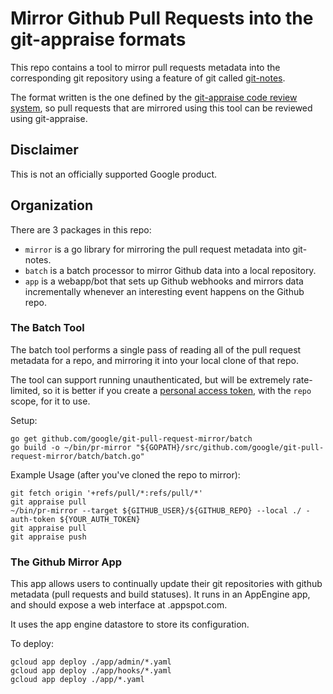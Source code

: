 # Mirror Github Pull Requests into the git-appraise formats

This repo contains a tool to mirror pull requests metadata into the corresponding git
repository using a feature of git called [git-notes](http://git-scm.com/docs/git-notes).

The format written is the one defined by the
[git-appraise code review system](https://github.com/google/git-appraise), so pull
requests that are mirrored using this tool can be reviewed using git-appraise.

## Disclaimer

This is not an officially supported Google product.

## Organization

There are 3 packages in this repo:
- `mirror` is a go library for mirroring the pull request metadata into git-notes.
- `batch` is a batch processor to mirror Github data into a local repository.
- `app` is a webapp/bot that sets up Github webhooks and mirrors data incrementally
  whenever an interesting event happens on the Github repo.

### The Batch Tool

The batch tool performs a single pass of reading all of the pull request metadata for
a repo, and mirroring it into your local clone of that repo.

The tool can support running unauthenticated, but will be extremely rate-limited, so
it is better if you create a [personal access token](https://help.github.com/articles/creating-an-access-token-for-command-line-use/),
with the `repo` scope, for it to use.

Setup:

```shell
go get github.com/google/git-pull-request-mirror/batch
go build -o ~/bin/pr-mirror "${GOPATH}/src/github.com/google/git-pull-request-mirror/batch/batch.go"
```

Example Usage (after you've cloned the repo to mirror):

```shell
git fetch origin '+refs/pull/*:refs/pull/*'
git appraise pull
~/bin/pr-mirror --target ${GITHUB_USER}/${GITHUB_REPO} --local ./ -auth-token ${YOUR_AUTH_TOKEN}
git appraise pull
git appraise push
```

### The Github Mirror App

This app allows users to continually update their git repositories with github
metadata (pull requests and build statuses). It runs in an AppEngine app, and
should expose a web interface at <PROJECT>.appspot.com.

It uses the app engine datastore to store its configuration.

To deploy:

```shell
gcloud app deploy ./app/admin/*.yaml
gcloud app deploy ./app/hooks/*.yaml
gcloud app deploy ./app/*.yaml
```

